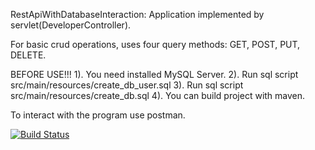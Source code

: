 RestApiWithDatabaseInteraction:
Application implemented by servlet(DeveloperController).

For basic crud operations, uses four query methods: GET, POST, PUT, DELETE.

BEFORE USE!!!
1). You need installed MySQL Server.
2). Run sql script src/main/resources/create_db_user.sql
3). Run sql script src/main/resources/create_db.sql
4). You can build project with maven.

To interact with the program use postman.

[![Build Status](https://travis-ci.org/OlehHilchenko/RestApiWithDatabaseInteraction.svg?branch=master)](https://travis-ci.org/OlehHilchenko/RestApiWithDatabaseInteraction)